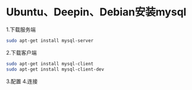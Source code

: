 # Ubuntu、Deepin、Debian安装mysql

1.下载服务端

```bash
sudo apt-get install mysql-server
```

2.下载客户端

```bash
sudo apt-get install mysql-client
sudo apt-get install mysql-client-dev
```

3.配置
4.连接